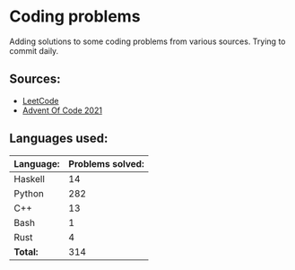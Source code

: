 # Coding problems
Adding solutions to some coding problems from various sources. Trying to commit daily. 

## Sources:

- [LeetCode](https://leetcode.com/)
- [Advent Of Code 2021](https://adventofcode.com/)

## Languages used:
| Language: | Problems solved: |
| --------- | ---------------- |
| Haskell | 14 |
| Python | 282 |
| C++ | 13 |
| Bash | 1 |
| Rust | 4 |
| **Total:** | 314 |

